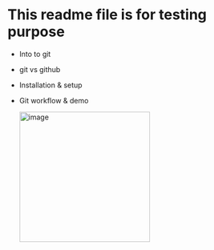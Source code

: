 # This readme file is for testing purpose
* Into to git
* git vs github
* Installation & setup
* Git workflow & demo
  
  <img width="260" alt="image" src="https://github.com/kirandate/first-contributions/assets/108939662/a44599ac-8071-4bd8-b67c-05b647ed96bd">

```git add
```
